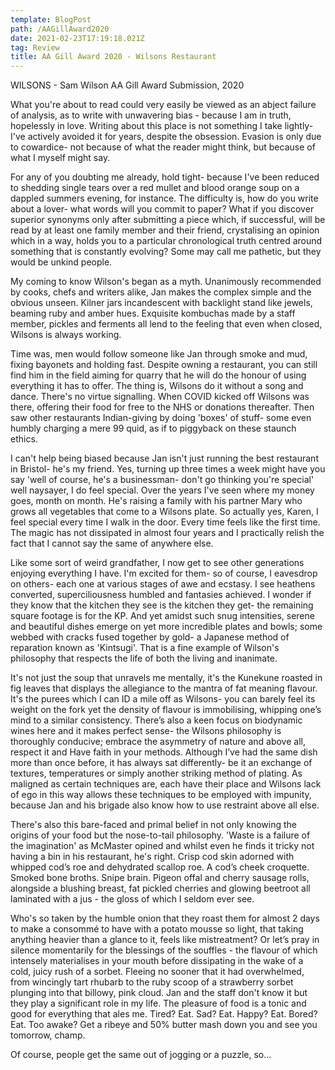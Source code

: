 ```yaml
---
template: BlogPost
path: /AAGillAward2020
date: 2021-02-23T17:19:18.021Z
tag: Review
title: AA Gill Award 2020 - Wilsons Restaurant
---
```

<!--StartFragment-->

WILSONS - Sam Wilson AA Gill Award Submission, 2020

What you're about to read could very easily be viewed as an abject failure of analysis, as to write with unwavering bias - because I am in truth, hopelessly in love. Writing about this place is not something I take lightly- I've actively avoided it for years, despite the obsession. Evasion is only due to cowardice- not because of what the reader might think, but because of what I myself might say.

For any of you doubting me already, hold tight- because I've been reduced to shedding single tears over a red mullet and blood orange soup on a dappled summers evening, for instance. The difficulty is, how do you write about a lover- what words will you commit to paper? What if you discover superior synonyms only after submitting a piece which, if successful, will be read by at least one family member and their friend, crystalising an opinion which in a way, holds you to a particular chronological truth centred around something that is constantly evolving? Some may call me pathetic, but they would be unkind people.

My coming to know Wilson's began as a myth. Unanimously recommended by cooks, chefs and writers alike, Jan makes the complex simple and the obvious unseen. Kilner jars incandescent with backlight stand like jewels, beaming ruby and amber hues. Exquisite kombuchas made by a staff member, pickles and ferments all lend to the feeling that even when closed, Wilsons is always working.

Time was, men would follow someone like Jan through smoke and mud, fixing bayonets and holding fast. Despite owning a restaurant, you can still find him in the field aiming for quarry that he will do the honour of using everything it has to offer. The thing is, Wilsons do it without a song and dance. There's no virtue signalling. When COVID kicked off Wilsons was there, offering their food for free to the NHS or donations thereafter. Then saw other restaurants Indian-giving by doing 'boxes' of stuff- some even humbly charging a mere 99 quid, as if to piggyback on these staunch ethics.

I can't help being biased because Jan isn't just running the best restaurant in Bristol- he's my friend. Yes, turning up three times a week might have you say 'well of course, he's a businessman- don't go thinking you're special' well naysayer, I do feel special. Over the years I've seen where my money goes, month on month. He's raising a family with his partner Mary who grows all vegetables that come to a Wilsons plate. So actually yes, Karen, I feel special every time I walk in the door. Every time feels like the first time. The magic has not dissipated in almost four years and I practically relish the fact that I cannot say the same of anywhere else.

Like some sort of weird grandfather, I now get to see other generations enjoying everything I have. I'm excited for them- so of course, I eavesdrop on others- each one at various stages of awe and ecstasy. I see heathens converted, superciliousness humbled and fantasies achieved. I wonder if they know that the kitchen they see is the kitchen they get- the remaining square footage is for the KP. And yet amidst such snug intensities, serene and beautiful dishes emerge on yet more incredible plates and bowls; some webbed with cracks fused together by gold- a Japanese method of reparation known as 'Kintsugi'. That is a fine example of Wilson's philosophy that respects the life of both the living and inanimate.

It's not just the soup that unravels me mentally, it's the Kunekune roasted in fig leaves that displays the allegiance to the mantra of fat meaning flavour. It's the purees which I can ID a mile off as Wilsons- you can barely feel its weight on the fork yet the density of flavour is immobilising, whipping one’s mind to a similar consistency. There’s also a keen focus on biodynamic wines here and it makes perfect sense- the Wilsons philosophy is thoroughly conducive; embrace the asymmetry of nature and above all, respect it and Have faith in your methods. Although I’ve had the same dish more than once before, it has always sat differently- be it an exchange of textures, temperatures or simply another striking method of plating. As maligned as certain techniques are, each have their place and Wilsons lack of ego in this way allows these techniques to be employed with impunity, because Jan and his brigade also know how to use restraint above all else.

There's also this bare-faced and primal belief in not only knowing the origins of your food but the nose-to-tail philosophy. 'Waste is a failure of the imagination' as McMaster opined and whilst even he finds it tricky not having a bin in his restaurant, he's right. Crisp cod skin adorned with whipped cod’s roe and dehydrated scallop roe. A cod’s cheek croquette. Smoked bone broths. Snipe brain. Pigeon offal and cherry sausage rolls, alongside a blushing breast, fat pickled cherries and glowing beetroot all laminated with a jus - the gloss of which I seldom ever see.

Who's so taken by the humble onion that they roast them for almost 2 days to make a consommé to have with a potato mousse so light, that taking anything heavier than a glance to it, feels like mistreatment? Or let’s pray in silence momentarily for the blessings of the souffles - the flavour of which intensely materialises in your mouth before dissipating in the wake of a cold, juicy rush of a sorbet. Fleeing no sooner that it had overwhelmed, from wincingly tart rhubarb to the ruby scoop of a strawberry sorbet plunging into that billowy, pink cloud. Jan and the staff don't know it but they play a significant role in my life. The pleasure of food is a tonic and good for everything that ales me. Tired? Eat. Sad? Eat. Happy? Eat. Bored? Eat. Too awake? Get a ribeye and 50% butter mash down you and see you tomorrow, champ.

Of course, people get the same out of jogging or a puzzle, so...



<!--EndFragment-->
